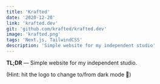 ```yaml
---
title: 'Krafted'
date: '2020-12-20'
link: 'krafted.dev'
git: 'github.com/krafted/krafted.dev'
image: 'krafted.png'
tags: 'Next.js, TailwindCSS'
description: 'Simple website for my independent studio'
---
```


**TL;DR** — Simple website for my independent studio.

(Hint: hit the logo to change to/from dark mode 🌛)
